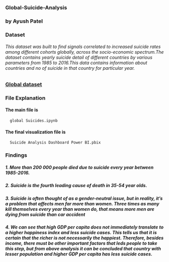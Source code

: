 ### Global-Suicide-Analysis

### by Ayush Patel

### Dataset
######    This dataset was built to find signals correlated to increased suicide rates among different cohorts globally, across the socio-economic spectrum.The dataset contains yearly suicide detail of different countries by various parameters from 1985 to 2016.This data contains information about countries and no of suicide in that country for particular year.

### [Global dataset](https://www.kaggle.com/russellyates88/suicide-rates-overview-1985-to-2016)
### File Explanation    
#### The main file is 
      global Suicides.ipynb
#### The final visualization file is
      Suicide Analysis Dashboard Power BI.pbix
    
### Findings
#####     1. More than 200 000 people died due to suicide every year between 1985-2016.
#####     2. Suicide is the fourth leading cause of death in 35-54 year olds. 
#####     3. Suicide is often thought of as a gender-neutral issue, but in reality, it’s a problem that affects men far more than women. Three times as many                      kill themselves every year than women do, that means more men are dying from suicide than car accident
#####     4. We can see that high GDP per capita does not immediately translate to a higher happiness index and less suicide cases. This tells us that it is certain              that the richer is not necessarily the happiest. Therefore, besides income, there must be other important factors that leds people to take this step,                but from above analysis it can be concluded that country with lesser population and higher GDP per capita has less suicide cases.

        
    

